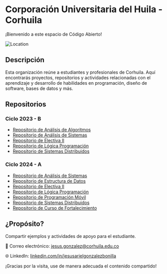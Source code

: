 # Corporación Universitaria del Huila - Corhuila

¡Bienvenido a este espacio de Código Abierto!

![Location](https://img.shields.io/badge/Location-Neiva,%20Huila,%20Colombia-blue)

## Descripción
Esta organización reúne a estudiantes y profesionales de Corhuila. Aquí encontrarás proyectos, repositorios y actividades relacionadas con el aprendizaje y desarrollo de habilidades en programación, diseño de software, bases de datos y más.

## Repositorios

### Ciclo 2023 - B
- [Repositorio de Análisis de Algoritmos](https://github.com/code-corhuila/analisis-algoritmos-2023-b)
- [Repositorio de Análisis de Sistemas](https://github.com/code-corhuila/analisis-sistemas-2023-b)
- [Repositorio de Electiva II](https://github.com/code-corhuila/electiva-ii-2023-b)
- [Repositorio de Lógica Programación](https://github.com/code-corhuila/logica-programacion-2023-b)
- [Repositorio de Sistemas Distribuidos](https://github.com/code-corhuila/sistemas-distribuidos-2023-b)

### Ciclo 2024 - A
- [Repositorio de Análisis de Sistemas](https://github.com/code-corhuila/analisis-sistemas-2024-a)
- [Repositorio de Estructura de Datos](https://github.com/code-corhuila/estructura-datos-2024-a)
- [Repositorio de Electiva II](https://github.com/code-corhuila/electiva-ii-2024-a)
- [Repositorio de Lógica Programación](https://github.com/code-corhuila/logica-programacion-2024-a)
- [Repositorio de Programación Móvil](https://github.com/code-corhuila/programacion-movil-2024-a)
- [Repositorio de Sistemas Distribuidos](https://github.com/code-corhuila/sistemas-distribuidos-2024-a)
- [Repositorio de Curso de Fortalecimiento](https://github.com/code-corhuila/curso-fortalecimiento-2024-a.git)

## ¿Propósito?
Compartir ejemplos y actividades de apoyo para el estudiante.

📧 Correo electrónico: [jesus.gonzalez@corhuila.edu.co](mailto:jesus.gonzalez@corhuila.edu.co)

🌐 LinkedIn: [linkedin.com/in/jesusarielgonzalezbonilla](https://www.linkedin.com/in/jesusarielgonzalezbonilla)

¡Gracias por la visita, use de manera adecuada el contenido compartido!
